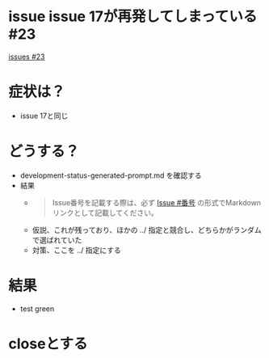 # issue issue 17が再発してしまっている #23
[issues #23](https://github.com/cat2151/github-actions/issues/23)

# 症状は？
- issue 17と同じ

# どうする？
- development-status-generated-prompt.md を確認する
- 結果
    - >Issue番号を記載する際は、必ず [Issue #番号](issue-notes/番号.md) の形式でMarkdownリンクとして記載してください。
    - 仮説、これが残っており、ほかの ../ 指定と競合し、どちらかがランダムで選ばれていた
    - 対策、ここを ../ 指定にする

# 結果
- test green

# closeとする
